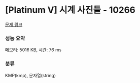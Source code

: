 # [Platinum V] 시계 사진들 - 10266 

[문제 링크](https://www.acmicpc.net/problem/10266) 

### 성능 요약

메모리: 5016 KB, 시간: 76 ms

### 분류

KMP(kmp), 문자열(string)

